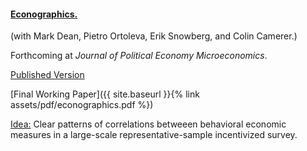 ---
---

#### [Econographics.](https://www.journals.uchicago.edu/doi/full/10.1086/723044)

(with Mark Dean, Pietro Ortoleva, Erik Snowberg, and Colin Camerer.)

Forthcoming at _Journal of Political Economy Microeconomics_.

[Published Version](https://www.journals.uchicago.edu/doi/full/10.1086/723044)

[Final Working Paper]({{ site.baseurl }}{% link assets/pdf/econographics.pdf %})


<ins>Idea:</ins> Clear patterns of correlations betweeen behavioral economic measures in a large-scale representative-sample incentivized survey. 
